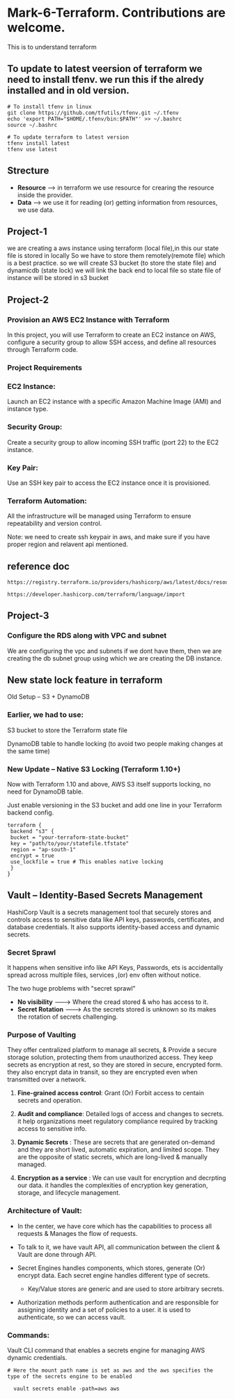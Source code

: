 # Mark-6-Terraform. Contributions are welcome.
This is to understand terraform
## To update to latest veersion of terraform we need to install tfenv. we run this if the alredy installed and in old version.
~~~
# To install tfenv in linux
git clone https://github.com/tfutils/tfenv.git ~/.tfenv
echo 'export PATH="$HOME/.tfenv/bin:$PATH"' >> ~/.bashrc
source ~/.bashrc

# To update terraform to latest version
tfenv install latest
tfenv use latest
~~~
## Strecture
- **Resource** --> in terraform we use resource for crearing the resource inside the provider.
- **Data** --> we use it for reading (or) getting information from resources, we use data.
## Project-1 
we are creating a aws instance using terraform (local file),in this our state file is stored in locally
So we have to store them remotely(remote file) which is a best practice. so we will create S3 bucket (to store the state file) and dynamicdb (state lock)
we will link the back end to local file so state file of instance will be stored in s3 bucket


## Project-2

### Provision an AWS EC2 Instance with Terraform
In this project, you will use Terraform to create an EC2 instance on AWS, configure a security group to allow SSH access, and define all resources through Terraform code.

### Project Requirements
### EC2 Instance:

Launch an EC2 instance with a specific Amazon Machine Image (AMI) and instance type.

### Security Group:

Create a security group to allow incoming SSH traffic (port 22) to the EC2 instance.
### Key Pair:

Use an SSH key pair to access the EC2 instance once it is provisioned.
### Terraform Automation:

All the infrastructure will be managed using Terraform to ensure repeatability and version control.

Note: we need to create ssh keypair in aws, and make sure if you have proper region and relavent api mentioned.

## reference doc
~~~
https://registry.terraform.io/providers/hashicorp/aws/latest/docs/resources/instance

https://developer.hashicorp.com/terraform/language/import
~~~

## Project-3
### Configure the RDS along with VPC and subnet

We are configuring the vpc and subnets if we dont have them, then we are creating the db subnet group using which we are creating the DB instance.

## New state lock feature in terraform
Old Setup – S3 + DynamoDB

### Earlier, we had to use:

S3 bucket to store the Terraform state file

DynamoDB table to handle locking (to avoid two people making changes at the same time)

### New Update – Native S3 Locking (Terraform 1.10+)

Now with Terraform 1.10 and above, AWS S3 itself supports locking, no need for DynamoDB table.

Just enable versioning in the S3 bucket and add one line in your Terraform backend config.

~~~
terraform {
 backend "s3" {
 bucket = "your-terraform-state-bucket"
 key = "path/to/your/statefile.tfstate"
 region = "ap-south-1"
 encrypt = true
 use_lockfile = true # This enables native locking
 }
}
~~~

## Vault – Identity-Based Secrets Management
HashiCorp Vault is a secrets management tool that securely stores and controls access to sensitive data like API keys, passwords, certificates, and database credentials. It also supports identity-based access and dynamic secrets.

### Secret Sprawl

It happens when sensitive info like API Keys, Passwords, ets is accidentally spread across multiple files, services ,(or) env often without notice.

The two huge problems with "secret sprawl"
 - **No visibility** ---> Where the cread stored & who has access to it.
 - **Secret Rotation** ---> As the secrets stored is unknown so its makes the rotation of secrets challenging.

### Purpose of Vaulting

They offer centralized platform to manage all secrets, & Provide a secure storage solution, protecting them from unauthorized access. They keep secrets as encryption at rest, so they are stored in secure, encrypted form. they also encrypt data in transit, so they are encrypted even when transmitted over a network.

1) **Fine-grained access control**: Grant (Or) Forbit access to centain secrets and operation.

2) **Audit and compliance**: Detailed logs of access and changes to secrets. it help organizations meet regulatory compliance required by tracking access to sensitive info.

3) **Dynamic Secrets** : These are secrets that are generated on-demand and they are short lived, automatic expiration, and limited scope. They are the opposite of static secrets, which are long-lived & manually managed.
4) **Encryption as a service** : We can use vault for encryption and decrpting our data. it handles the complexities of encryption key generation, storage, and lifecycle management.


### Architecture of Vault:

- In the center, we have core which has the capabilities to process all requests & Manages the flow of requests.

- To talk to it, we have vault API, all communication between the client & Vault are done through API.

- Secret Engines handles components, which stores, generate (Or) encrypt data. Each secret engine handles different type of secrets.

     - Key/Value stores are generic and are used to store arbitrary secrets.

- Authorization methods perform authentication and are responsible for assigning identity and a set of policies to a user. it is used to authenticate, so we can access vault.

### Commands:

Vault CLI command that enables a secrets engine for managing AWS dynamic credentials.

    # Here the mount path name is set as aws and the aws specifies the type of the secrets engine to be enabled
    
      vault secrets enable -path=aws aws
